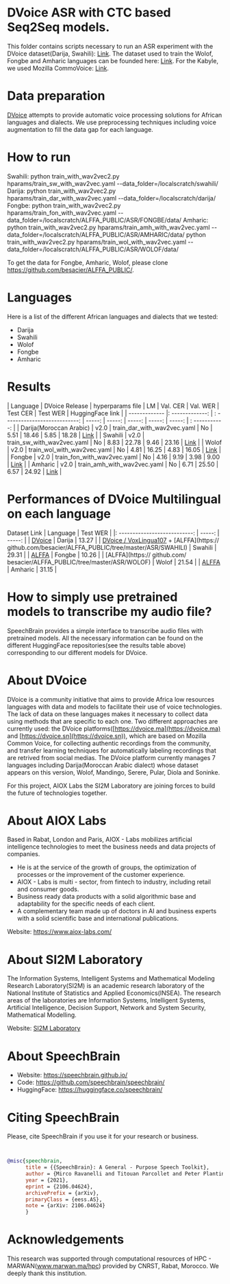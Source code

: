 # DVoice ASR with CTC based Seq2Seq models.
This folder contains scripts necessary to run an ASR experiment with the DVoice dataset(Darija, Swahili): [Link](https://zenodo.org/record/6342622). The dataset used to train the Wolof, Fongbe and Amharic languages can be founded here: [Link](https://github.com/besacier/ALFFA_PUBLIC). For the Kabyle, we used Mozilla CommoVoice: [Link](https://commonvoice.mozilla.org/fr/datasets).

# Data preparation
[DVoice](https://dvoice.ma) attempts to provide automatic voice processing solutions for African languages and dialects. We use preprocessing techniques including voice augmentation to fill the data gap for each language.

# How to run
Swahili: python train_with_wav2vec2.py hparams/train_sw_with_wav2vec.yaml --data_folder=/localscratch/swahili/
Darija: python train_with_wav2vec2.py hparams/train_dar_with_wav2vec.yaml --data_folder=/localscratch/darija/
Fongbe: python train_with_wav2vec2.py hparams/train_fon_with_wav2vec.yaml --data_folder=/localscratch/ALFFA_PUBLIC/ASR/FONGBE/data/
Amharic: python train_with_wav2vec2.py hparams/train_amh_with_wav2vec.yaml --data_folder=/localscratch/ALFFA_PUBLIC/ASR/AMHARIC/data/
python train_with_wav2vec2.py hparams/train_wol_with_wav2vec.yaml --data_folder=/localscratch/ALFFA_PUBLIC/ASR/WOLOF/data/

To get the data for Fongbe, Amharic, Wolof,  please clone https://github.com/besacier/ALFFA_PUBLIC/.

# Languages
Here is a list of the different African languages and dialects that we tested:
- Darija
- Swahili
- Wolof
- Fongbe
- Amharic

# Results

| Language | DVoice Release | hyperparams file | LM | Val. CER | Val. WER | Test CER | Test WER | HuggingFace link |
| ------------- |: -------------: | : ---------------------------: | -----: | -----: | -----: | -----: | -----: | : -----------: |
| Darija(Moroccan Arabic) | v2.0 | train_dar_with_wav2vec.yaml | No | 5.51 | 18.46 | 5.85 | 18.28 | [Link](https://huggingface.co/aioxlabs/dvoice-darija) |
| Swahili | v2.0 | train_sw_with_wav2vec.yaml | No | 8.83 | 22.78 | 9.46 | 23.16 | [Link](https://huggingface.co/aioxlabs/dvoice-swahili) |
| Wolof | v2.0 | train_wol_with_wav2vec.yaml | No | 4.81 | 16.25 | 4.83 | 16.05 | [Link](https://huggingface.co/aioxlabs/dvoice-wolof) |
| Fongbe | v2.0 | train_fon_with_wav2vec.yaml | No | 4.16 | 9.19 | 3.98 | 9.00 | [Link](https://huggingface.co/aioxlabs/dvoice-fongbe) |
| Amharic | v2.0 | train_amh_with_wav2vec.yaml | No | 6.71 | 25.50 | 6.57 | 24.92 | [Link](https://huggingface.co/aioxlabs/dvoice-amharic) |


# Performances of DVoice Multilingual on each language
Dataset Link | Language | Test WER |
|: ---------------------------: | -----: | -----: |
| [DVoice](https://zenodo.org/record/6342622) | Darija | 13.27 |
| [DVoice / VoxLingua107](https://zenodo.org/record/6342622) + [ALFFA](https:// github.com/besacier/ALFFA_PUBLIC/tree/master/ASR/SWAHILI) | Swahili | 29.31 |
| [ALFFA](https://github.com/besacier/ALFFA_PUBLIC/tree/master/ASR/FONGBE) | Fongbe | 10.26 |
| [ALFFA](https:// github.com/ besacier/ALFFA_PUBLIC/tree/master/ASR/WOLOF) | Wolof | 21.54 |
| [ALFFA](https://github.com/besacier/ALFFA_PUBLIC/tree/master/ASR/AMHARIC) | Amharic | 31.15 |

# How to simply use pretrained models to transcribe my audio file?

SpeechBrain provides a simple interface to transcribe audio files with pretrained models. All the necessary information can be found on the different HuggingFace repositories(see the results table above) corresponding to our different models for DVoice.

# **About DVoice**
DVoice is a community initiative that aims to provide Africa low resources languages with data and models to facilitate their use of voice technologies. The lack of data on these languages makes it necessary to collect data using methods that are specific to each one. Two different approaches are currently used: the DVoice platforms([https://dvoice.ma](https://dvoice.ma) and [https://dvoice.sn](https://dvoice.sn)), which are based on Mozilla Common Voice, for collecting authentic recordings from the community, and transfer learning techniques for automatically labeling recordings that are retrived from social medias. The DVoice platform currently manages 7 languages including Darija(Moroccan Arabic dialect) whose dataset appears on this version, Wolof, Mandingo, Serere, Pular, Diola and Soninke.

For this project, AIOX Labs the SI2M Laboratory are joining forces to build the future of technologies together.

# **About AIOX Labs**
Based in Rabat, London and Paris, AIOX - Labs mobilizes artificial intelligence technologies to meet the business needs and data projects of companies.

- He is at the service of the growth of groups, the optimization of processes or the improvement of the customer experience.
- AIOX - Labs is multi - sector, from fintech to industry, including retail and consumer goods.
- Business ready data products with a solid algorithmic base and adaptability for the specific needs of each client.
- A complementary team made up of doctors in AI and business experts with a solid scientific base and international publications.

Website: [https://www.aiox-labs.com/ ](https://www.aiox-labs.com/)

# **About SI2M Laboratory**
The Information Systems, Intelligent Systems and Mathematical Modeling Research Laboratory(SI2M) is an academic research laboratory of the National Institute of Statistics and Applied Economics(INSEA). The research areas of the laboratories are Information Systems, Intelligent Systems, Artificial Intelligence, Decision Support, Network and System Security, Mathematical Modelling.

Website: [SI2M Laboratory](https://insea.ac.ma/index.php/pole-recherche/equipe-de-recherche/150-laboratoire-de-recherche-en-systemes-d-information-systemes-intelligents-et-modelisation-mathematique)


# **About SpeechBrain**
- Website: https://speechbrain.github.io/
- Code: https://github.com/speechbrain/speechbrain/
- HuggingFace: https://huggingface.co/speechbrain/


# **Citing SpeechBrain**
Please, cite SpeechBrain if you use it for your research or business.

```bibtex


@misc{speechbrain,
      title = {{SpeechBrain}: A General - Purpose Speech Toolkit},
      author = {Mirco Ravanelli and Titouan Parcollet and Peter Plantinga and Aku Rouhe and Samuele Cornell and Loren Lugosch and Cem Subakan and Nauman Dawalatabad and Abdelwahab Heba and Jianyuan Zhong and Ju - Chieh Chou and Sung - Lin Yeh and Szu - Wei Fu and Chien - Feng Liao and Elena Rastorgueva and François Grondin and William Aris and Hwidong Na and Yan Gao and Renato De Mori and Yoshua Bengio},
      year = {2021},
      eprint = {2106.04624},
      archivePrefix = {arXiv},
      primaryClass = {eess.AS},
      note = {arXiv: 2106.04624}
      }
```
# **Acknowledgements**
This research was supported through computational resources of HPC - MARWAN(www.marwan.ma/hpc) provided by CNRST, Rabat, Morocco. We deeply thank this institution.

